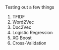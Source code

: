 Testing out a few things
1. TFIDF
2. Word2Vec
3. Doc2Vec
4. Logistic Regression
5. XG Boost
6. Cross-Validation

